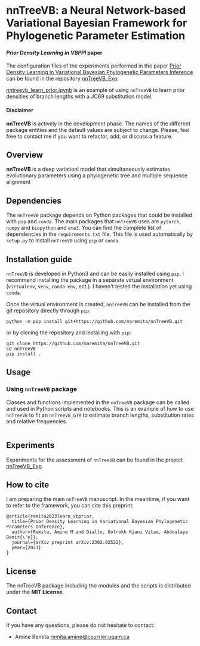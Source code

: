 # nnTreeVB: a Neural Network-based Variational Bayesian Framework for Phylogenetic Parameter Estimation

#### *Prior Density Learning in VBPPI* paper
The configuration files of the experiments performed in the paper [Prior Density Learning in Variational Bayesian Phylogenetic Parameters Inference](https://arxiv.org/abs/2302.02522) can be found in the repository [nnTreeVB\_Exp](https://github.com/maremita/nnTreeVB_Exp/tree/main/exp_learn_priors).

[nntreevb\_learn\_prior.ipynb](https://github.com/maremita/nnTreeVB/blob/main/notebooks/nntreevb_learn_prior.ipynb) is an example of using `nnTreeVB` to learn prior densities of branch lengths with a JC69 substitution model. 

#### Disclaimer
**nnTreeVB** is actively in the development phase. The names of the different package entities and the default values are subject to change.
Please, feel free to contact me if you want to refactor, add, or discuss a feature.

## Overview
**nnTreeVB** is a deep variationl model that simultaneously estimates evolutionary parameters using a phylogenetic tree and multiple sequence alignment

## Dependencies
The `nnTreeVB` package depends on Python packages that could be installed with `pip` and `conda`.
The main packages that `nnTreeVB` uses are `pytorch`, `numpy` and `biopython` and `ete3`. 
You can find the complete list of dependencies in the `requirements.txt` file. 
This file is used automatically by `setup.py` to install `nnTreeVB` using `pip` or `conda`.


## Installation guide
`nnTreeVB` is developed in Python3 and can be easily installed using `pip`. I recommend installing the package in a separate virtual environment (`virtualenv`, `venv`, `conda env`, ect.). 
I haven't tested the installation yet using `conda`.

Once the virtual environment is created, `nnTreeVB` can be installed from the git repository directly through `pip`:
```
python -m pip install git+https://github.com/maremita/nnTreeVB.git
```
or by cloning the repository  and installing with `pip`:
```
git clone https://github.com/maremita/nnTreeVB.git
cd nnTreeVB
pip install .
```

## Usage

### Using `nnTreeVB` package
Classes and functions implemented in the `nnTreeVB` package can be called and used in Python scripts and notebooks.
This is an example of how to use `nnTreeVB` to fit an `nnTreeVB_GTR` to estimate branch lengths, substitution rates and relative frequencies.

```python


```

## Experiments
Experiments for the assessment of `nnTreeVB` can be found in the project [nnTreeVB\_Exp](https://github.com/maremita/nnTreeVB_Exp/).

## How to cite
I am preparing the main `nnTreeVB` manuscript. In the meantime, if you want to refer to the framework, you can cite this preprint:

```
@article{remita2023learn_vbprior,
  title={Prior Density Learning in Variational Bayesian Phylogenetic Parameters Inference},
  author={Remita, Amine M and Diallo, Golrokh Kiani Vitae, Abdoulaye Banir{\'e}},
  journal={arXiv preprint arXiv:2302.02522},
  year={2023}
}
```

## License
The nnTreeVB package including the modules and the scripts is distributed under the **MIT License**.


## Contact
If you have any questions, please do not hesitate to contact:
- Amine Remita <remita.amine@courrier.uqam.ca>
